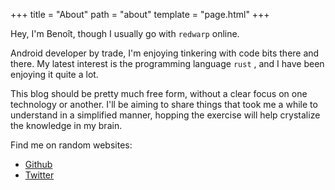 +++
title = "About"
path = "about"
template = "page.html"
+++

Hey, I'm Benoît, though I usually go with `redwarp` online.

Android developer by trade, I'm enjoying tinkering with code bits there and there. My latest interest is the programming language `rust` , and I have been enjoying it quite a lot.

This blog should be pretty much free form, without a clear focus on one technology or another. I'll be aiming to share things that took me a while to understand in a simplified manner, hopping the exercise will help crystalize the knowledge in my brain.

Find me on random websites:
* [Github](https://github.com/redwarp)
* [Twitter](https://twitter.com/redwarp)
